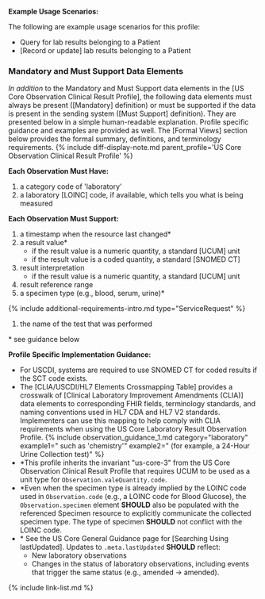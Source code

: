 
**Example Usage Scenarios:**

The following are example usage scenarios for this profile:

-   Query for lab results belonging to a Patient
-  [Record or update] lab results belonging to a Patient

### Mandatory and Must Support Data Elements

*In addition* to the Mandatory and Must Support data elements in the [US Core Observation Clinical Result Profile], the following data elements must always be present ([Mandatory] definition) or must be supported if the data is present in the sending system ([Must Support] definition). They are presented below in a simple human-readable explanation. Profile specific guidance and examples are provided as well. The [Formal Views]  section below provides the formal summary, definitions, and terminology requirements. {% include diff-display-note.md parent_profile='US Core Observation Clinical Result Profile' %}

**Each Observation Must Have:**

1.   a category code of 'laboratory'
2.   a laboratory [LOINC] code, if available, which tells you what is being measured

**Each Observation Must Support:**

1. a timestamp when the resource last changed*
2. a result value*
   - if the result value is a numeric quantity, a standard [UCUM] unit
   - if the result value is a coded quantity, a standard [SNOMED CT]
3. result interpretation
   -  if the result value is a numeric quantity, a standard [UCUM] unit
4. result reference range
5. a specimen type (e.g., blood, serum, urine)*

{% include additional-requirements-intro.md type="ServiceRequest" %}

1. the name of the test that was performed

\* see guidance below

**Profile Specific Implementation Guidance:**

- For USCDI, systems are required to use SNOMED CT for coded results if the SCT code exists.
- The [CLIA/USCDI/HL7 Elements Crossmapping Table] provides a crosswalk of [Clinical Laboratory Improvement Amendments (CLIA)] data elements to corresponding FHIR fields, terminology standards, and naming conventions used in HL7 CDA and HL7 V2 standards. Implementers can use this mapping to help comply with CLIA requirements when using the US Core Laboratory Result Observation Profile.
{% include observation_guidance_1.md category="laboratory" example1=" such as 'chemistry'" example2=" (for example, a 24-Hour Urine Collection test)" %}
- \*This profile inherits the invariant "us-core-3" from the US Core Observation Clinical Result Profile that requires UCUM to be used as a unit type for `Observation.valeQuantity.code`.
-  *Even when the specimen type is already implied by the LOINC code used in `Observation.code` (e.g., a LOINC code for Blood Glucose), the `Observation.specimen` element **SHOULD** also be populated with the referenced Specimen resource to explicitly communicate the collected specimen type. The type of specimen **SHOULD** not conflict with the LOINC code. 
- \* See the US Core General Guidance page for [Searching Using lastUpdated]. Updates to `.meta.lastUpdated` **SHOULD** reflect:
  - New laboratory observations
  - Changes in the status of laboratory observations, including events that trigger the same status (e.g., amended → amended).


{% include link-list.md %}

